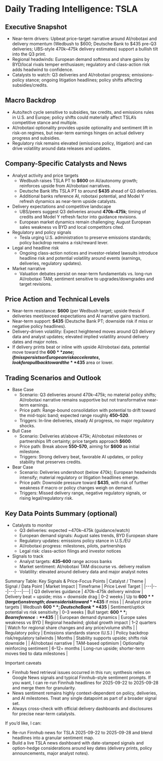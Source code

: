 # Daily Trading Intelligence: TSLA

## Executive Snapshot
- Near-term drivers: Upbeat price-target narrative around AI/robotaxi and delivery momentum (Wedbush to $600; Deutsche Bank to $435 pre-Q3 deliveries; UBS-style 470k–475k delivery estimates) support a bullish tilt into the Q3 print.
- Regional headwinds: European demand softness and share gains by BYD/local rivals temper enthusiasm; regulatory and class-action risk adds headwind to confidence.
- Catalysts to watch: Q3 deliveries and AI/robotaxi progress; emissions-policy stance; ongoing litigation headlines; policy shifts affecting subsidies/credits.

## Macro Backdrop
- Auto/tech cycle sensitive to subsidies, tax credits, and emissions rules in U.S. and Europe; policy shifts could materially affect TSLA’s competitive stance and multiple.
- AI/robotaxi optionality provides upside optionality and sentiment lift in risk-on regimes, but near-term earnings hinges on actual delivery progress and subsidies.
- Regulatory risk remains elevated (emissions policy, litigation) and can drive volatility around data releases and updates.

## Company-Specific Catalysts and News
- Analyst activity and price targets
  - Wedbush raises TSLA PT to **$600** on AI/autonomy growth; reinforces upside from AI/robotaxi narratives.
  - Deutsche Bank lifts TSLA PT to around **$435** ahead of Q3 deliveries.
  - Additional banks reference AI, robotaxi potential, and Model Y refresh dynamics as near-term upside catalysts.
- Delivery expectations and competitive landscape
  - UBS/peers suggest Q3 deliveries around **470k–475k**; timing of credits and Model Y refresh factor into guidance revisions.
  - European market dynamics remain challenging; August European sales weakness vs BYD and local competitors cited.
- Regulatory and policy signals
  - Tesla urging U.S. administration to preserve emissions standards; policy backdrop remains a risk/reward lever.
- Legal and headline risk
  - Ongoing class-action notices and investor-related lawsuits introduce headline risk and potential volatility around events (earnings, deliveries, regulatory updates).
- Market narrative
  - Valuation debates persist on near-term fundamentals vs. long-run AI/robotaxi TAM; sentiment sensitive to upgrades/downgrades and target revisions.

## Price Action and Technical Levels
- Near-term resistance: **$600** (per Wedbush target; upside thesis if deliveries meet/exceed expectations and AI narrative gains traction).
- Near-term support: **$435** (Deutsche Bank PT; downside risk if miss or negative policy headlines).
- Delivery-driven volatility: Expect heightened moves around Q3 delivery data and analyst updates; elevated implied volatility around delivery dates and major notes.
- If delivery prints beat or inline with upside AI/robotaxi data, potential move toward the **$600** zone; if miss persists or European risk accelerates, look for a pullback toward the **$435** area or lower.

## Trading Scenarios and Outlook
- Base Case
  - Scenario: Q3 deliveries around 470k–475k; no material policy shifts; AI/robotaxi narrative remains supportive but not transformative near-term earnings.
  - Price path: Range-bound consolidation with potential to drift toward the mid-topic band; expected range roughly **$450–$520**.
  - Triggers: In-line deliveries, steady AI progress, no major regulatory shocks.
- Bull Case
  - Scenario: Deliveries at/above 475k; AI/robotaxi milestones or partnerships lift certainty; price targets approach **$600**.
  - Price path: Break above **$550–$570**, aiming for **$600** as initial milestone.
  - Triggers: Strong delivery beat, favorable AI updates, or policy stability that preserves credits.
- Bear Case
  - Scenario: Deliveries undershoot (below 470k); European headwinds intensify; material regulatory or litigation headlines emerge.
  - Price path: Downside pressure toward **$435**, with risk of further weakness if macro or policy changes weigh on demand.
  - Triggers: Missed delivery range, negative regulatory signals, or rising legal/regulatory risk.

## Key Data Points Summary (optional)
- Catalysts to monitor
  - Q3 deliveries: expected ~470k–475k (guidance/watch)
  - European demand signals: August sales trends, BYD European share
  - Regulatory updates: emissions policy stance in U.S./EU
  - AI/robotaxi progress: milestones, pilots, partnerships
  - Legal risk: class-action filings and investor notices
- Signals to track
  - Analyst targets: **$435–$600** range across banks
  - Market sentiment: AI/robotaxi TAM discourse vs. delivery realism
  - Volatility: elevated around delivery data and major analyst notes

Summary Table: Key Signals & Price-Focus Points
| Catalyst / Theme | Signal / Data Point | Market Impact | Timeframe | Price Level Target |
|---|---|---|---|---|
| Q3 deliveries guidance | 470k–475k delivery window | Delivery beat = upside; miss = downside drag | 0–2 weeks | Up to **$600** (target) on strength; downside risk toward **$435** if miss |
| Analyst price targets | Wedbush **$600**; Deutsche Bank **$435** | Sentiment/uptick potential vs risk sensitivity | 0–3 weeks | Bull target: **$600**; Bear reference: **$435** |
| European demand dynamics | Europe sales weakness vs BYD | Regional headwind; global growth impact | 1–2 quarters | Watch for regional share changes and any price/volume shifts |
| Regulatory policy | Emissions standards stance (U.S.) | Policy backdrop risk/regulatory tailwinds | Months | Stability supports upside; shifts risk downside |
| AI/robotaxi narrative | TAM-based optimism | Optionality reinforcing sentiment | 6–12+ months | Long-run upside; shorter-term moves tied to data milestones |

Important caveats
- Finnhub feed retrieval issues occurred in this run; synthesis relies on Google News signals and typical Finnhub-style sentiment prompts. If you want, I can re-run Finnhub headlines for 2025-09-22 to 2025-09-28 and merge them for granularity.
- News sentiment remains highly context-dependent on policy, deliveries, and AI milestones. Treat any single datapoint as part of a broader signal set.
- Always cross-check with official delivery dashboards and disclosures for precise near-term catalysts.

If you’d like, I can:
- Re-run Finnhub news for TSLA 2025-09-22 to 2025-09-28 and blend headlines into a granular sentiment map.
- Build a live TSLA news dashboard with date-stamped signals and option-hedge considerations around key dates (delivery prints, policy announcements, major analyst notes).
